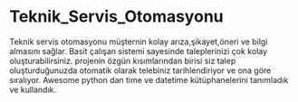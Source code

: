 # Teknik_Servis_Otomasyonu
Teknik servis otomasyonu müşternin kolay arıza,şikayet,öneri ve bilgi almasını sağlar.
Basit çalışan sistemi sayesinde taleplerinizi çok kolay oluşturabilirsiniz.
projenin özgün kısımlarından birisi siz talep oluşturduğunuzda otomatik olarak telebiniz tarihlendiriyor ve ona göre sıralıyor.
Awesome python dan time ve datetime kütüphanelerini tanımladık ve kullandık.




